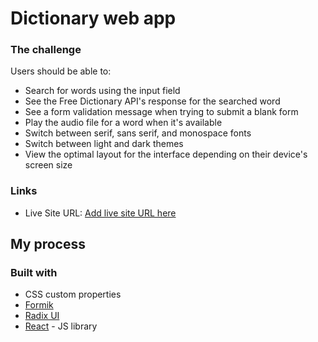 # Dictionary web app

### The challenge

Users should be able to:

- Search for words using the input field
- See the Free Dictionary API's response for the searched word
- See a form validation message when trying to submit a blank form
- Play the audio file for a word when it's available
- Switch between serif, sans serif, and monospace fonts
- Switch between light and dark themes
- View the optimal layout for the interface depending on their device's screen size

### Links

- Live Site URL: [Add live site URL here](https://your-live-site-url.com)

## My process

### Built with

- CSS custom properties
- [Formik](https://formik.org/)
- [Radix UI](https://www.radix-ui.com/primitives)
- [React](https://reactjs.org/) - JS library
